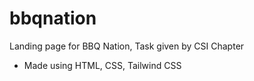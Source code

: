 # bbqnation
Landing page for BBQ Nation, Task given by CSI Chapter

- Made using HTML, CSS, Tailwind CSS
